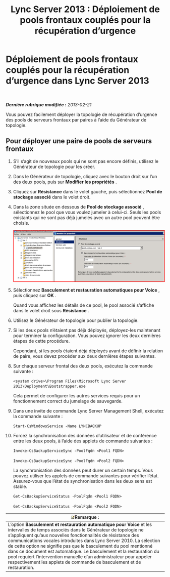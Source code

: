 ﻿---
title: 'Lync Server 2013 : Déploiement de pools frontaux couplés pour la récupération d’urgence'
TOCTitle: Déploiement de pools frontaux couplés pour la récupération d’urgence
ms:assetid: 2f12467c-8b90-43e6-831b-a0b096427f17
ms:mtpsurl: https://technet.microsoft.com/fr-fr/library/JJ204773(v=OCS.15)
ms:contentKeyID: 49296753
ms.date: 05/20/2016
mtps_version: v=OCS.15
ms.translationtype: HT
---

# Déploiement de pools frontaux couplés pour la récupération d’urgence dans Lync Server 2013

 

_**Dernière rubrique modifiée :** 2013-02-21_

Vous pouvez facilement déployer la topologie de récupération d’urgence des pools de serveurs frontaux par paires à l’aide du Générateur de topologie.

## Pour déployer une paire de pools de serveurs frontaux

1.  S’il s’agit de nouveaux pools qui ne sont pas encore définis, utilisez le Générateur de topologie pour les créer.

2.  Dans le Générateur de topologie, cliquez avec le bouton droit sur l’un des deux pools, puis sur **Modifier les propriétés** .

3.  Cliquez sur **Résistance** dans le volet gauche, puis sélectionnez **Pool de stockage associé** dans le volet droit.

4.  Dans la zone située en dessous de **Pool de stockage associé** , sélectionnez le pool que vous voulez jumeler à celui-ci. Seuls les pools existants qui ne sont pas déjà jumelés avec un autre pool peuvent être choisis.
    
    ![Boîte de dialogue Résilience](images/JJ204773.36080581-db76-497d-bf9e-f02b39574d0e(OCS.15).png "Boîte de dialogue Résilience")  

5.  Sélectionnez **Basculement et restauration automatiques pour Voice** , puis cliquez sur **OK** .
    
    Quand vous affichez les détails de ce pool, le pool associé s’affiche dans le volet droit sous **Résistance** .

6.  Utilisez le Générateur de topologie pour publier la topologie.

7.  Si les deux pools n’étaient pas déjà déployés, déployez-les maintenant pour terminer la configuration. Vous pouvez ignorer les deux dernières étapes de cette procédure.
    
    Cependant, si les pools étaient déjà déployés avant de définir la relation de paire, vous devez procéder aux deux dernières étapes suivantes.

8.  Sur chaque serveur frontal des deux pools, exécutez la commande suivante :
    
        <system drive>\Program Files\Microsoft Lync Server 2013\Deployment\Bootstrapper.exe 
    
    Cela permet de configurer les autres services requis pour un fonctionnement correct du jumelage de sauvegarde.

9.  Dans une invite de commande Lync Server Management Shell, exécutez la commande suivante :
    
        Start-CsWindowsService -Name LYNCBACKUP

10. Forcez la synchronisation des données d’utilisateur et de conférence entre les deux pools, à l’aide des applets de commande suivantes :
    
        Invoke-CsBackupServiceSync -PoolFqdn <Pool1 FQDN>
    
        Invoke-CsBackupServiceSync -PoolFqdn <Pool2 FQDN>
    
    La synchronisation des données peut durer un certain temps. Vous pouvez utiliser les applets de commande suivantes pour vérifier l’état. Assurez-vous que l’état de synchronisation dans les deux sens est stable.
    
        Get-CsBackupServiceStatus -PoolFqdn <Pool1 FQDN>
    
        Get-CsBackupServiceStatus -PoolFqdn <Pool2 FQDN>

<table>
<thead>
<tr class="header">
<th><img src="images/Gg398920.note(OCS.15).gif" title="note" alt="note" />Remarque :</th>
</tr>
</thead>
<tbody>
<tr class="odd">
<td>L’option <strong>Basculement et restauration automatique pour Voice</strong> et les intervalles de temps associés dans le Générateur de topologie ne s’appliquent qu’aux nouvelles fonctionnalités de résistance des communications vocales introduites dans Lync Server 2010. La sélection de cette option ne signifie pas que le basculement du pool mentionné dans ce document est automatique. Le basculement et la restauration du pool requiert l’intervention manuelle d’un administrateur pour appeler respectivement les applets de commande de basculement et de restauration.</td>
</tr>
</tbody>
</table>

